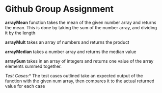 # Github Group Assignment 

**arrayMean** function takes the mean of the given number array and returns the mean.
This is done by taking the sum of the number array, and dividing it by the length

**arrayMult** takes an array of numbers and returns the product

**arrayMedian** takes a number array and returns the median value

**arraySum** takes in an array of integers and returns one value of the array elements summed together.

*Test Cases:**
    The test cases outlined take an expected output of the function with the given num array,
then compares it to the actual returned value for each case
